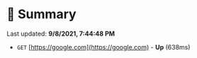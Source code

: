 # 📖 Summary
Last updated: **9/8/2021, 7:44:48 PM**

- `GET` [https://google.com](https://google.com) - **Up** (638ms)
